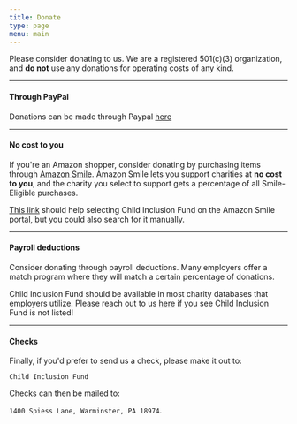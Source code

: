 ```yaml
---
title: Donate 
type: page
menu: main
---
```


Please consider donating to us.
We are a registered 501(c)(3) organization, and **do not** use any donations for operating costs of any kind.

---

#### Through PayPal

Donations can be made through Paypal [here](https://paypal.me/childinclusionfund)

---

#### No cost to you

If you're an Amazon shopper, consider donating by purchasing items through [Amazon Smile](https://smile.amazon.com/ch/85-3647903).
Amazon Smile lets you support charities at **no cost to you**, and the charity you select to support gets a percentage of all Smile-Eligible purchases.

[This link](https://smile.amazon.com/ch/85-3647903) should help selecting Child Inclusion Fund on the Amazon Smile portal, but you could also search for it manually.

---

#### Payroll deductions

Consider donating through payroll deductions.
Many employers offer a match program where they will match a certain percentage of donations.

Child Inclusion Fund should be available in most charity databases that employers utilize.
Please reach out to us [here](mailto:contact-us+charity-databases@childinclusionfund.com) if you see Child Inclusion Fund is not listed!

---

#### Checks

Finally, if you'd prefer to send us a check, please make it out to:

`Child Inclusion Fund`

Checks can then be mailed to:

`1400 Spiess Lane, Warminster, PA 18974`.

